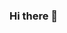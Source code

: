 ### Hi there 👋

<!--
**Arsh-Jafri/Arsh-Jafri** is a ✨ _special_ ✨ repository because its `README.md` (this file) appears on your GitHub profile.

Here are some ideas to get you started:

- 🔭 I’m currently working on ...
- 🌱 I’m currently learning ...
- 👯 I’m looking to collaborate on ...
- 🤔 I’m looking for help with ...
- 💬 Ask me about ...
- 📫 How to reach me: email me jafri.ar@northeastern.edu
- 😄 Pronouns: he/him
- ⚡ Fun fact: I can solve a Rubik's cube in under a minute
-->
